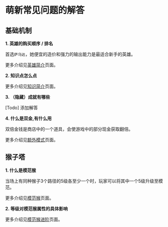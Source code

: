 # 萌新常见问题的解答
## 基础机制
**1. 英雄的购买顺序 / 排名**

首选`萨乌达`，她便宜的造价和强力的输出能力是最适合新手的英雄。

更多介绍见[英雄简介](../basic/heroes/heroes.md)页面。

**2. 知识点怎么点**

更多介绍见[知识简介](../basic/knowledge/knowledge.md)页面。

**3. （隐藏）成就有哪些**

[Todo] 添加解答


**4. 什么是双金,有什么用**

双倍金钱是商店中的一个道具，会使游戏中的部分现金获取翻倍。

更多介绍见[额外模式](../basic/extra_setting.md)页面。

## 猴子塔
**1. 什么是模范猴**

当场上有同种猴子3个路径的5级各至少一个时，玩家可以将其中一个5级升级至模范。

更多介绍见[模范猴](../monkeys/special/paragon.md)页面。

**2. 等级对模范猴属性的具体影响**

更多介绍见[模范猴进阶](../monkeys/special/paragon2.md)页面。